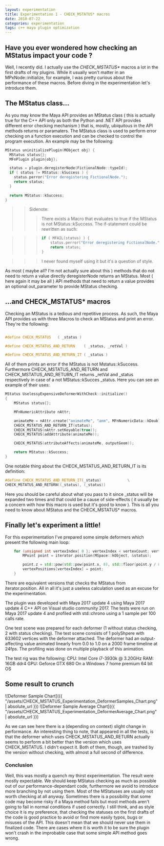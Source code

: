 ```yaml
---
layout: experimentation
title: Experimentation 1 - CHECK_MSTATUS* macros
date: 2018-07-22
categories: experimentation
tags: c++ maya plugin optimization
---
```


## Have you ever wondered how checking an MStatus impact your code ?

Well, I recently did. I actually use the *CHECK_MSTATUS\** macros a lot in the first drafts of my plugins. 
While it usually won't matter in an MPxNode::initialize, for example, I was pretty curious about the performance of these macros.
Before diving in the experimentation let's introduce them.

## The MStatus class...

As you may know the Maya API provides an MStatus class ( this is actually true for the C++ API only as both the Python and .NET API provides different error checking mechanism ) that is, mostly, ubiquitous in the API methods returns or paramaters.
The MStatus class is used to perform error checking on a function execution and can be checked to control the program execution.
An example may be the following:


~~~ c++
MStatus uninitializePlugin(MObject obj) {
  MStatus status{};
  MFnPlugin plugin{obj};

  status = plugin.deregisterNode(FictionalNode::typeId);
  if ( status != MStatus::kSuccess ) {
    status.perror("Error deregistering FictionalNode.");
    return status;
  }
  
  return MStatus::kSuccess;
}
~~~

>> Sidenote: 
>>>There exists a Macro that evaluates to true if the MStatus is not MStatus::kSuccess. The if-statement could be rewritten as such:

>>> ~~~ c++
>>> if ( MFAIL(status) ) {
>>>     status.perror("Error deregistering FictionalNode.");
>>>     return status;
>>> }
>>> ~~~

>>> I never found myself using it but it's a question of style.

As most ( maybe all? I'm not actually sure about this ) methods that do not need to return a value directly deregisterNode returns an MStatus.
Most ( here again it may be all ) API methods that need to return a value provides an optional out_parameter to provide MStatus checking.

## ...and CHECK_MSTATUS* macros

Checking an MStatus is a tedious and repetitive process. As such, the Maya API provides us with three Macros to check an MStatus and print an error.
They're the following:

~~~ c++

#define CHECK_MSTATUS	( _status )

#define CHECK_MSTATUS_AND_RETURN	( _status, _retVal )

#define CHECK_MSTATUS_AND_RETURN_IT	( _status ) 	
~~~

All of them prints an error if the MStatus is not Mstatus::kSuccess. Furthermore CHECK_MSTATUS_AND_RETURN and CHECK_MSTATUS_AND_RETURN_IT returns _retVal and _status respectively in case of a not MStatus::kSucces _status.
Here you can see an example of their uses:

~~~ c++
MStatus UselessyExpensiveDeformerWithCheck::initialize()
{
	MStatus status{};

	MFnNumericAttribute nAttr;

	animateMe = nAttr.create("animateMe", "anm", MFnNumericData::kDouble, 0.0, &status);
	CHECK_MSTATUS_AND_RETURN_IT(status);
	CHECK_MSTATUS(nAttr.setKeyable(true));
	CHECK_MSTATUS(addAttribute(animateMe));

	CHECK_MSTATUS(attributeAffects(animateMe, outputGeom));

	return MStatus::kSuccess;
}
~~~

One notable thing about the CHECK_MSTATUS_AND_RETURN_IT is its definition:

~~~ c++
#define CHECK_MSTATUS_AND_RETURN_IT(_status)			\
CHECK_MSTATUS_AND_RETURN((_status), (_status))
~~~

Here you should be careful about what you pass to it since _status will be expanded two times and that could be a cause of side-effects ( it usually be a concern with how this macro is used but it's good to know ).
This is all you need to know about MStatus and the CHECK_MSTATUS* macros.

## Finally let's experiment a little!

For this experimentation I've prepared some simple deformers which present the following main loop:

~~~ c++
	for (unsigned int vertexIndex{ 0 }; vertexIndex < vertexCount; vertexIndex++, iterator.next()) {
		MPoint point = iterator.position(MSpace::kObject, &status);

		point.z = std::pow(std::pow(point.x, 8), std::floor(point.y / 8)) * 5;
		vertexPositions[vertexIndex] = point;
	}
~~~

There are equivalent versions that checks the MStatus from iterator.position.
All in all it's just a useless calculation used as an excuse for the experimentation.

The plugin was developed with Maya 2017 update 4 using Maya 2017 update 4 C++ API on Visual studio community 2017.
The tests were run on Maya 2017 update 4 and profiled with std::chrono using a 1 sample per 100 calls rate.

One test scene was prepared for each deformer (1 without status checking, 2 with status checking).
The test scene consists of 1 polyShpere with 633602 vertices with the deformer attached.
The deformer had an output-affecting value animated linearly from 0.0 to 1.0 on a 2000 frame timeline at 24fps.
The profiling was done on multiple playback of this animation.

The test rig was the following:
CPU: Intel Core i7-3930k @ 3.20GHz
RAM: 16GB ddr4
GPU: Geforce GTX 680
On a Windows 7 home premium 64 bit OS

## Some result to crunch

![Deformer Sample Chart]({{ "/assets/CHECK_MSTATUS_Experimentation_DeformerSamples_Chart.png" | absolute_url }})
![Deformer Sample Average Chart]({{ "/assets/CHECK_MSTATUS_Experimentation_DeformerAverage_Chart.png" | absolute_url }})

As we can see here there is a (depending on context) slight change in performance.
An interesting thing to note, that appeared in all the tests, is that the deformer which uses CHECK_MSTATUS_AND_RETURN actually seems to perform a bit better than the version which uses CHECK_MSTATUS. I didn't expect it.
Both of them, though, are trashed by the version without checking, with almost a full second of difference.

### Conclusion

Well, this was mostly a quench my thirst experimentation. The result were mostly expectable.
We should keep MStatus checking as much as possible out of our performance-dependant code, furthermore we  avoid to introduce more branching by not using them.
Most of the MStatuses are usually not worth checking at all anyway. Sometimes there is a possibility that some code may become risky if a Maya method fails but most methods aren't going to fail in normal conditions if used correctly.
I still think, and as style choice it is my preference, that checking the statuses on the first drafts of the code is good practice to avoid or find more easily typos, bugs or misuses of the API.
This doesn't mean that we should never use them in finalized code. There are cases where it is worth it to be sure the plugin won't crash in the improbable case that some simple API method goes wrong.
